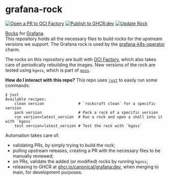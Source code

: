 # grafana-rock

[![Open a PR to OCI Factory](https://github.com/canonical/grafana-rock/actions/workflows/rock-release-oci-factory.yaml/badge.svg)](https://github.com/canonical/grafana-rock/actions/workflows/rock-release-oci-factory.yaml)
[![Publish to GHCR:dev](https://github.com/canonical/grafana-rock/actions/workflows/rock-release-dev.yaml/badge.svg)](https://github.com/canonical/grafana-rock/actions/workflows/rock-release-dev.yaml)
[![Update Rock](https://github.com/canonical/grafana-rock/actions/workflows/rock-update.yaml/badge.svg)](https://github.com/canonical/grafana-rock/actions/workflows/rock-update.yaml)

[Rocks](https://canonical-rockcraft.readthedocs-hosted.com/en/latest/) for [Grafana](https://grafana.com/).  
This repository holds all the necessary files to build rocks for the upstream versions we support. The Grafana rock is used by the [grafana-k8s-operator](https://github.com/canonical/grafana-k8s-operator) charm.

The rocks on this repository are built with [OCI Factory](https://github.com/canonical/oci-factory/), which also takes care of periodically rebuilding the images. New versions of the rock are tested using `kgoss`, which is part of [`goss`](https://github.com/goss-org/goss).

**How do I interact with this repo?** This repo uses [`just`](https://github.com/casey/just) to easily run some commands:
```
∮ just
Available recipes:
    clean version               # `rockcraft clean` for a specific version
    pack version                # Pack a rock of a specific version
    run version=latest_version  # Run a rock and open a shell into it with `kgoss`
    test version=latest_version # Test the rock with `kgoss`
```

Automation takes care of:
* validating PRs, by simply trying to build the rock;
* pulling upstream releases, creating a PR with the necessary files to be manually reviewed;
* on PRs, validate the added (or modified) rocks by running `kgoss`;
* releasing to GHCR at [ghcr.io/canonical/grafana:dev](https://ghcr.io/canonical/grafana:dev), when merging to main, for development purposes.

